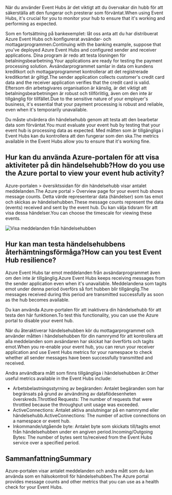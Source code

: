 <span data-ttu-id="210c7-101">När du använder Event Hubs är det viktigt att du övervakar din hubb för att säkerställa att den fungerar och presterar som förväntat.</span><span class="sxs-lookup"><span data-stu-id="210c7-101">When using Event Hubs, it's crucial for you to monitor your hub to ensure that it's working and performing as expected.</span></span>

<span data-ttu-id="210c7-102">Som en fortsättning på bankexemplet: låt oss anta att du har distribuerat Azure Event Hubs och konfigurerat avsändar- och mottagarprogrammen.</span><span class="sxs-lookup"><span data-stu-id="210c7-102">Continuing with the banking example, suppose that you've deployed Azure Event Hubs and configured sender and receiver applications.</span></span> <span data-ttu-id="210c7-103">Dina program är redo att testa lösningen för betalningsbearbetning.</span><span class="sxs-lookup"><span data-stu-id="210c7-103">Your applications are ready for testing the payment processing solution.</span></span> <span data-ttu-id="210c7-104">Avsändarprogrammet samlar in data om kundens kreditkort och mottagarprogrammet kontrollerar att det registrerade kreditkortet är giltigt.</span><span class="sxs-lookup"><span data-stu-id="210c7-104">The sender application collects customer's credit card data and the receiver application verifies that the credit card is valid.</span></span> <span data-ttu-id="210c7-105">Eftersom din arbetsgivares organisation är känslig, är det viktigt att betalningsbearbetningen är robust och tillförlitlig, även om den inte är tillgänglig för tillfället.</span><span class="sxs-lookup"><span data-stu-id="210c7-105">Due to the sensitive nature of your employer's business, it's essential that your payment processing is robust and reliable, even when it's temporarily unavailable.</span></span>

<span data-ttu-id="210c7-106">Du måste utvärdera din händelsehubb genom att testa att den bearbetar data som förväntat.</span><span class="sxs-lookup"><span data-stu-id="210c7-106">You must evaluate your event hub by testing that your event hub is processing data as expected.</span></span> <span data-ttu-id="210c7-107">Med måtten som är tillgängliga i Event Hubs kan du kontrollera att den fungerar som den ska.</span><span class="sxs-lookup"><span data-stu-id="210c7-107">The metrics available in the Event Hubs allow you to ensure that it's working fine.</span></span>

## <a name="how-do-you-use-the-azure-portal-to-view-your-event-hub-activity"></a><span data-ttu-id="210c7-108">Hur kan du använda Azure-portalen för att visa aktiviteter på din händelsehubb?</span><span class="sxs-lookup"><span data-stu-id="210c7-108">How do you use the Azure portal to view your event hub activity?</span></span>

<span data-ttu-id="210c7-109">Azure-portalen > översiktssidan för din händelsehubb visar antalet meddelanden.</span><span class="sxs-lookup"><span data-stu-id="210c7-109">The Azure portal > Overview page for your event hub shows message counts.</span></span> <span data-ttu-id="210c7-110">Detta värde representerar data (händelser) som tas emot och skickas av händelsehubben.</span><span class="sxs-lookup"><span data-stu-id="210c7-110">These message counts represent the data (events) received and sent by the event hub.</span></span> <span data-ttu-id="210c7-111">Du kan välja tidsram för att visa dessa händelser.</span><span class="sxs-lookup"><span data-stu-id="210c7-111">You can choose the timescale for viewing these events.</span></span>

![Visa meddelanden från händelsehubben](../media-draft/6-view-messages.png)

## <a name="how-can-you-test-event-hub-resilience"></a><span data-ttu-id="210c7-113">Hur kan man testa händelsehubbens återhämtningsförmåga?</span><span class="sxs-lookup"><span data-stu-id="210c7-113">How can you test Event Hub resilience?</span></span>

<span data-ttu-id="210c7-114">Azure Event Hubs tar emot meddelanden från avsändarprogrammet även om den inte är tillgänglig.</span><span class="sxs-lookup"><span data-stu-id="210c7-114">Azure Event Hubs keeps receiving messages from the sender application even when it's unavailable.</span></span> <span data-ttu-id="210c7-115">Meddelandena som tagits emot under denna period överförs så fort hubben blir tillgänglig.</span><span class="sxs-lookup"><span data-stu-id="210c7-115">The messages received during this period are transmitted successfully as soon as the hub becomes available.</span></span>

<span data-ttu-id="210c7-116">Du kan använda Azure-portalen för att inaktivera din händelsehubb för att testa den här funktionen.</span><span class="sxs-lookup"><span data-stu-id="210c7-116">To test this functionality, you can use the Azure portal to disable your event hub.</span></span>

<span data-ttu-id="210c7-117">När du återaktiverar händelsehubben kör du mottagarprogrammet och använder måtten i händelsehubben för din namnrymd för att kontrollera att alla meddelanden som avsändaren har skickat har överförts och tagits emot.</span><span class="sxs-lookup"><span data-stu-id="210c7-117">When you re-enable your event hub, you can rerun your receiver application and use Event Hubs metrics for your namespace to check whether all sender messages have been successfully transmitted and received.</span></span>

<span data-ttu-id="210c7-118">Andra användbara mått som finns tillgängliga i händelsehubben är:</span><span class="sxs-lookup"><span data-stu-id="210c7-118">Other useful metrics available in the Event Hubs include:</span></span>

- <span data-ttu-id="210c7-119">Arbetsbelastningsstyrning av begäranden: Antalet begäranden som har begränsats på grund av användning av dataflödesenheten överskreds.</span><span class="sxs-lookup"><span data-stu-id="210c7-119">Throttled Requests: The number of requests that were throttled because the throughput unit usage was exceeded.</span></span>
- <span data-ttu-id="210c7-120">ActiveConnections: Antalet aktiva anslutningar på en namnrymd eller händelsehubb.</span><span class="sxs-lookup"><span data-stu-id="210c7-120">ActiveConnections: The number of active connections on a namespace or event hub.</span></span>
- <span data-ttu-id="210c7-121">Inkommande/utgående byte: Antalet byte som skickats till/tagits emot från händelsehubben under en angiven period.</span><span class="sxs-lookup"><span data-stu-id="210c7-121">Incoming/Outgoing Bytes: The number of bytes sent to/received from the Event Hubs service over a specified period.</span></span>

## <a name="summary"></a><span data-ttu-id="210c7-122">Sammanfattning</span><span class="sxs-lookup"><span data-stu-id="210c7-122">Summary</span></span>

<span data-ttu-id="210c7-123">Azure-portalen visar antalet meddelanden och andra mått som du kan använda som en hälsokontroll för händelsehubben.</span><span class="sxs-lookup"><span data-stu-id="210c7-123">The Azure portal provides message counts and other metrics that you can use as a health check for your Event Hubs.</span></span>
